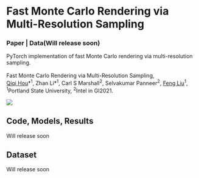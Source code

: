 # Fast Monte Carlo Rendering via Multi-Resolution Sampling

### Paper | Data(Will release soon)

PyTorch implementation of fast Monte Carlo rendering via multi-resolution sampling.<br><br>
Fast Monte Carlo Rendering via Multi-Resolution Sampling, <br>
 [Qiqi Hou](https://hqqxyy.github.io/)\*<sup>1</sup>,
 Zhan Li\*<sup>1</sup>,
 Carl S Marshall<sup>2</sup>,
 Selvakumar Panneer<sup>2</sup>,
 [Feng Liu](http://web.cecs.pdx.edu/~fliu/)<sup>1</sup>, <br>
 <sup>1</sup>Portland State University, <sup>2</sup>Intel
in GI2021.

<img src='imgs/figure1.png'/>

## Code, Models, Results
Will release soon

## Dataset
Will release soon


